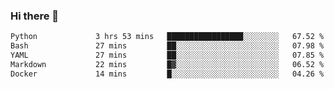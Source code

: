 ### Hi there 👋

<!--START_SECTION:waka-->

```txt
Python             3 hrs 53 mins   █████████████████░░░░░░░░   67.52 %
Bash               27 mins         ██░░░░░░░░░░░░░░░░░░░░░░░   07.98 %
YAML               27 mins         ██░░░░░░░░░░░░░░░░░░░░░░░   07.85 %
Markdown           22 mins         █▓░░░░░░░░░░░░░░░░░░░░░░░   06.52 %
Docker             14 mins         █░░░░░░░░░░░░░░░░░░░░░░░░   04.26 %
```

<!--END_SECTION:waka-->

<!--
**Jonas-VanHaeken/Jonas-VanHaeken** is a ✨ _special_ ✨ repository because its `README.md` (this file) appears on your GitHub profile.

Here are some ideas to get you started:

- 🔭 I’m currently working on ...
- 🌱 I’m currently learning ...
- 👯 I’m looking to collaborate on ...
- 🤔 I’m looking for help with ...
- 💬 Ask me about ...
- 📫 How to reach me: ...
- 😄 Pronouns: ...
- ⚡ Fun fact: ...
-->
